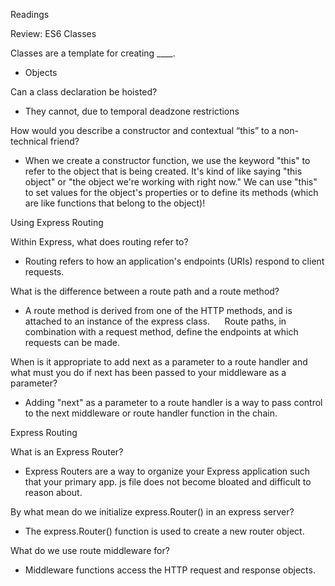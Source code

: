 Readings


Review: ES6 Classes

Classes are a template for creating ____.
- Objects


Can a class declaration be hoisted?
- They cannot, due to temporal deadzone restrictions


How would you describe a constructor and contextual “this” to a non-technical friend?
- When we create a constructor function, we use the keyword "this" to refer to the object that is being created. It's kind of like saying "this object" or "the object we're working with right now." We can use "this" to set values for the object's properties or to define its methods (which are like functions that belong to the object)!



Using Express Routing

Within Express, what does routing refer to?
- Routing refers to how an application's endpoints (URIs) respond to client requests.


What is the difference between a route path and a route method?
- A route method is derived from one of the HTTP methods, and is attached to an instance of the express class. 
    Route paths, in combination with a request method, define the endpoints at which requests can be made.


When is it appropriate to add next as a parameter to a route handler and what must you do if next has been passed to your middleware as a parameter?
- Adding "next" as a parameter to a route handler is a way to pass control to the next middleware or route handler function in the chain.



Express Routing

What is an Express Router?
- Express Routers are a way to organize your Express application such that your primary app. js file does not become bloated and difficult to reason about.


By what mean do we initialize express.Router() in an express server?
- The express.Router() function is used to create a new router object.


What do we use route middleware for?
- Middleware functions access the HTTP request and response objects.